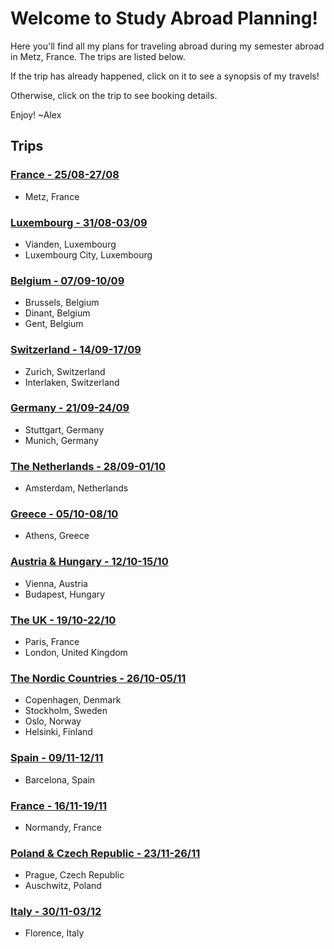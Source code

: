 # Welcome to Study Abroad Planning!
Here you'll find all my plans for traveling abroad during my semester abroad in Metz, France. The trips are listed below.

If the trip has already happened, click on it to see a synopsis of my travels!

Otherwise, click on the trip to see booking details.

Enjoy!
~Alex

## Trips
### [France - 25/08-27/08](https://alexhrao.github.io/TravelPlans/trips/01/Details.html "France")
- Metz, France

### [Luxembourg - 31/08-03/09](https://alexhrao.github.io/TravelPlans/trips/02/Details.html "Luxembourg")
- Vianden, Luxembourg
- Luxembourg City, Luxembourg

### [Belgium - 07/09-10/09](https://alexhrao.github.io/TravelPlans/trips/03/Details.txt "Belgium")
- Brussels, Belgium
- Dinant, Belgium
- Gent, Belgium

### [Switzerland - 14/09-17/09](https://alexhrao.github.io/TravelPlans/trips/04/Details.txt "Switzerland")
- Zurich, Switzerland
- Interlaken, Switzerland

### [Germany - 21/09-24/09](https://alexhrao.github.io/TravelPlans/trips/05/Details.txt "Germany")
- Stuttgart, Germany
- Munich, Germany

### [The Netherlands - 28/09-01/10](https://alexhrao.github.io/TravelPlans/trips/06/Details.txt "The Netherlands")
- Amsterdam, Netherlands

### [Greece - 05/10-08/10](https://alexhrao.github.io/TravelPlans/trips/07/Details.txt "Greece")
- Athens, Greece

### [Austria & Hungary - 12/10-15/10](https://alexhrao.github.io/TravelPlans/trips/08/Details.txt "Austria & Hungary")
- Vienna, Austria
- Budapest, Hungary

### [The UK - 19/10-22/10](https://alexhrao.github.io/TravelPlans/trips/09/Details.txt "The United Kingdom")
- Paris, France
- London, United Kingdom

### [The Nordic Countries - 26/10-05/11](https://alexhrao.github.io/TravelPlans/trips/10/Details.txt "Nordic Countries")
- Copenhagen, Denmark
- Stockholm, Sweden
- Oslo, Norway
- Helsinki, Finland
  
### [Spain - 09/11-12/11](https://alexhrao.github.io/TravelPlans/trips/11/Details.txt "Spain")
- Barcelona, Spain
  
### [France - 16/11-19/11](https://alexhrao.github.io/TravelPlans/trips/12/Details.txt "France - Part II")
- Normandy, France
    
### [Poland & Czech Republic - 23/11-26/11](https://alexhrao.github.io/TravelPlans/trips/13/Details.txt "Poland & Czech Republic")
- Prague, Czech Republic
- Auschwitz, Poland

### [Italy - 30/11-03/12](https://alexhrao.github.io/TravelPlans/trips/14/Details.txt "Italy")
- Florence, Italy
